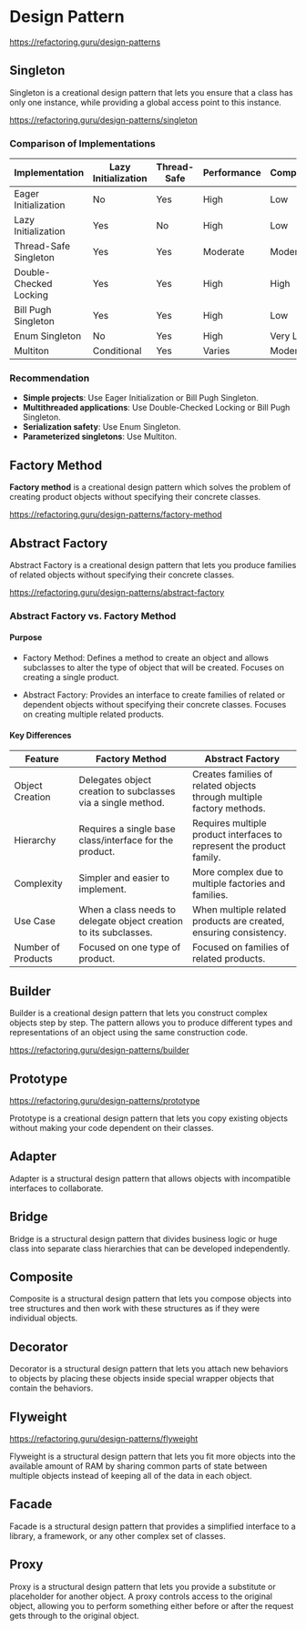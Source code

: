 # Design Pattern

https://refactoring.guru/design-patterns

## Singleton

Singleton is a creational design pattern that lets you ensure that a class has only one instance, while providing a
global access point to this instance.

https://refactoring.guru/design-patterns/singleton

### Comparison of Implementations

| Implementation         | Lazy Initialization | Thread-Safe | Performance | Complexity |
|------------------------|---------------------|-------------|-------------|------------|
| Eager Initialization   | No                  | Yes         | High        | Low        |
| Lazy Initialization    | Yes                 | No          | High        | Low        |
| Thread-Safe Singleton  | Yes                 | Yes         | Moderate    | Moderate   |
| Double-Checked Locking | Yes                 | Yes         | High        | High       |
| Bill Pugh Singleton    | Yes                 | Yes         | High        | Low        |
| Enum Singleton         | No                  | Yes         | High        | Very Low   |
| Multiton               | Conditional         | Yes         | Varies      | Moderate   |

### Recommendation

* **Simple projects**: Use Eager Initialization or Bill Pugh Singleton.
* **Multithreaded applications**: Use Double-Checked Locking or Bill Pugh Singleton.
* **Serialization safety**: Use Enum Singleton.
* **Parameterized singletons**: Use Multiton.

## Factory Method

**Factory method** is a creational design pattern which solves the problem of creating product objects without
specifying
their concrete classes.

https://refactoring.guru/design-patterns/factory-method

## Abstract Factory

Abstract Factory is a creational design pattern that lets you produce families of related objects without specifying
their concrete classes.

https://refactoring.guru/design-patterns/abstract-factory

### Abstract Factory vs. Factory Method

#### Purpose

* Factory Method:
  Defines a method to create an object and allows subclasses to alter the type of object that will be created.
  Focuses on creating a single product.

* Abstract Factory:
  Provides an interface to create families of related or dependent objects without specifying their concrete classes.
  Focuses on creating multiple related products.

#### Key Differences

| Feature             | 	Factory Method                                                   | 	Abstract Factory                                                     |
|---------------------|-------------------------------------------------------------------|-----------------------------------------------------------------------|  
| Object Creation     | Delegates object creation to subclasses via a single method.      | Creates families of related objects through multiple factory methods. |
| Hierarchy           | Requires a single base class/interface for the product.	          | Requires multiple product interfaces to represent the product family. |
| Complexity	         | Simpler and easier to implement.                                  | More complex due to multiple factories and families.                  |                                                                        |
| Use Case            | When a class needs to delegate object creation to its subclasses. | When multiple related products are created, ensuring consistency.     |
| Number of Products	 | Focused on one type of product.	                                  | Focused on families of related products.                              |

## Builder

Builder is a creational design pattern that lets you construct complex objects step by step. The pattern allows you to
produce different types and representations of an object using the same construction code.

https://refactoring.guru/design-patterns/builder

## Prototype

https://refactoring.guru/design-patterns/prototype

Prototype is a creational design pattern that lets you copy existing objects without making your code dependent on their
classes.

## Adapter

Adapter is a structural design pattern that allows objects with incompatible interfaces to collaborate.

## Bridge

Bridge is a structural design pattern that divides business logic or huge class into separate class hierarchies that can
be developed independently.

## Composite

Composite is a structural design pattern that lets you compose objects into tree structures and then work with these
structures as if they were individual objects.

## Decorator

Decorator is a structural design pattern that lets you attach new behaviors to objects by placing these objects inside
special wrapper objects that contain the behaviors.

## Flyweight

https://refactoring.guru/design-patterns/flyweight

Flyweight is a structural design pattern that lets you fit more objects into the available amount of RAM by sharing
common parts of state between multiple objects instead of keeping all of the data in each object.

## Facade
Facade is a structural design pattern that provides a simplified interface to a library, a framework, or any other
complex set of classes.


## Proxy
Proxy is a structural design pattern that lets you provide a substitute or placeholder for another object. A proxy
controls access to the original object, allowing you to perform something either before or after the request gets
through to the original object.



